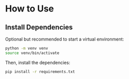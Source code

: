 # How to Use

## Install Dependencies

Optional but recommended to start a virtual environment:
```bash
python -m venv venv
source venv/bin/activate
```

Then, install the dependencies:
```bash
pip install -r requirements.txt
```

